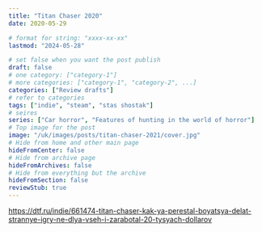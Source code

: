 ```yaml
---
title: "Titan Chaser 2020"
date: 2020-05-29

# format for string: "xxxx-xx-xx"
lastmod: "2024-05-28"

# set false when you want the post publish
draft: false
# one category: ["category-1"]
# more categories: ["category-1", "category-2", ...]
categories: ["Review drafts"]
# refer to categories
tags: ["indie", "steam", "stas shostak"]
# seires
series: ["Car horror", "Features of hunting in the world of horror"]
# Top image for the post
image: "/uk/images/posts/titan-chaser-2021/cover.jpg"
# Hide from home and other main page
hideFromCenter: false
# Hide from archive page
hideFromArchives: false
# Hide from everything but the archive
hideFromSection: false
reviewStub: true
---
```

https://dtf.ru/indie/661474-titan-chaser-kak-ya-perestal-boyatsya-delat-strannye-igry-ne-dlya-vseh-i-zarabotal-20-tysyach-dollarov
<!--more-->